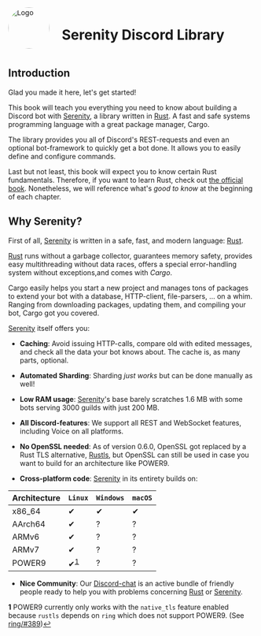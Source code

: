 <div style="display:inline-block;width:100%">
    <img src="../images/logo.png" alt="Logo" width="84px" style="float:left;margin-right:25px;border-radius: 50%;"/>
    <h1>Serenity Discord Library</h1>
</div>

## Introduction

Glad you made it here, let's get started!

This book will teach you everything you need to know about building a Discord
bot with [Serenity], a library written in [Rust]. A fast and safe systems
programming language with a great package manager, Cargo.

The library provides you all of Discord's REST-requests and even an optional
bot-framework to quickly get a bot done. It allows you to easily define and
configure commands.

Last but not least, this book will expect you to know certain Rust fundamentals.
Therefore, if you want to learn Rust, check out [the official book].
Nonetheless, we will reference what's *good to know* at the beginning of each
chapter.

## Why Serenity?

First of all, [Serenity] is written in a safe, fast,
and modern language: [Rust].

[Rust] runs without a garbage collector, guarantees memory safety,
provides easy multithreading without data races,
offers a special error-handling system without exceptions,and comes
with _Cargo_.

Cargo easily helps you start a new project and manages tons of packages
to extend your bot with a database, HTTP-client, file-parsers, ... on a whim.
Ranging from downloading packages, updating them, and compiling your bot,
Cargo got you covered.

[Serenity] itself offers you:

* **Caching**: Avoid issuing HTTP-calls, compare old with edited messages,
and check all the data your bot knows about. The cache is, as many parts,
optional.

* **Automated Sharding**: Sharding *just works* but can be done manually as
well!

* **Low RAM usage**: [Serenity]'s base barely scratches 1.6 MB with some bots
 serving 3000 guilds with just 200 MB.

* **All Discord-features**: We support all REST and WebSocket features,
including Voice on all platforms.

* **No OpenSSL needed**: As of version 0.6.0, OpenSSL got replaced by a
Rust TLS alternative, [Rustls], but OpenSSL can still be used in case you
 want to build for an architecture like POWER9.

* **Cross-platform code**: [Serenity] in its entirety builds on:

Architecture | `Linux`                              | `Windows` | `macOS`
---          | ---                                  |  ---    | ---
x86_64       | ✔                                    | ✔      | ✔
AArch64      | ✔                                    | ?      | ?
ARMv6        | ✔                                    | ?      | ?
ARMv7        | ✔                                    | ?      | ?
POWER9       | ✔<sup id="footnote_id_power9">[1](#footnote_power9)</sup> | ?      | ?

* **Nice Community**: Our [Discord-chat] is an active bundle of friendly
people ready to help you with problems concerning [Rust] or [Serenity].

<b id="footnote_power9">1</b> POWER9 currently only works with the `native_tls`
feature enabled because `rustls` depends on `ring`
which does not support POWER9. (See [ring/#389])[↩](#footnote_id_power9)

[Serenity]: https://github.com/serenity-rs/serenity
[Rust]: https://www.rust-lang.org/
[Rustls]: https://github.com/ctz/rustls
[the official book]: https://doc.rust-lang.org/book/
[ring/#389]: https://github.com/briansmith/ring/issues/389
[Discord-chat]: https://discord.gg/eHpnFrm
